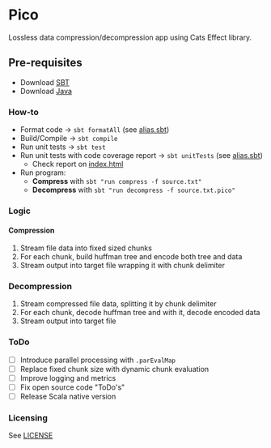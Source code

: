 # Pico

Lossless data compression/decompression app using Cats Effect library.

## Pre-requisites

* Download [SBT](https://www.scala-sbt.org/download/)
* Download [Java](https://openjdk.org/projects/jdk/23/)

### How-to

* Format code -> `sbt formatAll` (see [alias.sbt](alias.sbt))
* Build/Compile -> `sbt compile`
* Run unit tests -> `sbt test`
* Run unit tests with code coverage report -> `sbt unitTests` (see [alias.sbt](alias.sbt))
  * Check report on [index.html](target/scala-3.6.3/scoverage-report/index.html)
* Run program:
  * **Compress** with `sbt "run compress -f source.txt"`
  * **Decompress** with `sbt "run decompress -f source.txt.pico"`

### Logic

#### Compression

1. Stream file data into fixed sized chunks
2. For each chunk, build huffman tree and encode both tree and data
3. Stream output into target file wrapping it with chunk delimiter

### Decompression

1. Stream compressed file data, splitting it by chunk delimiter
2. For each chunk, decode huffman tree and with it, decode encoded data
3. Stream output into target file

### ToDo

- [ ] Introduce parallel processing with `.parEvalMap`
- [ ] Replace fixed chunk size with dynamic chunk evaluation
- [ ] Improve logging and metrics
- [ ] Fix open source code "ToDo's"
- [ ] Release Scala native version

### Licensing

See [LICENSE](LICENSE)
